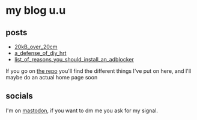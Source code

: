 # my blog u.u

## posts
- [20kB_over_20cm](20kB_over_20cm)
- [a_defense_of_diy_hrt](a_defense_of_diy_hrt)
- [list_of_reasons_you_should_install_an_adblocker](list_of_reasons_you_should_install_an_adblocker)

If you go on [the repo](https://github.com/FuzzyLitchi/FuzzyLitchi.github.io) you'll find the different things I've put on here, and I'll maybe do an actual home page soon

## socials

I'm on [mastodon](https://queer.party/@polly), if you want to dm me you ask for my signal.

